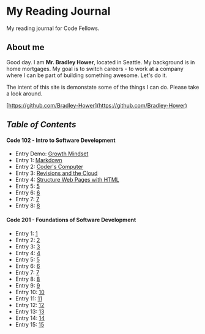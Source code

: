 # My Reading Journal
My reading journal for Code Fellows.
## About me
Good day. I am **Mr. Bradley Hower**, located in Seattle. My background is in home mortgages. My goal is to switch careers - to work at a company where I can be part of building something awesome. Let's do it. 

The intent of this site is demonstate some of the things I can do. Please take a look around. 

[https://github.com/Bradley-Hower](https://github.com/Bradley-Hower)

## *Table of Contents*
#### Code 102 - Intro to Software Development

- Entry Demo: [Growth Mindset](https://bradley-hower.github.io/reading-notes/growth-mindset)
- Entry 1: [Markdown](https://bradley-hower.github.io/reading-notes/markdown)
- Entry 2: [Coder's Computer](https://bradley-hower.github.io/reading-notes/coders-computer)
- Entry 3: [Revisions and the Cloud](https://bradley-hower.github.io/reading-notes/revisions-and-the-cloud)
- Entry 4: [Structure Web Pages with HTML](https://bradley-hower.github.io/reading-notes/structure-web-page-with-html)
- Entry 5: [5](https://bradley-hower.github.io/reading-notes/5)
- Entry 6: [6](https://bradley-hower.github.io/reading-notes/6)
- Entry 7: [7](https://bradley-hower.github.io/reading-notes/7)
- Entry 8: [8](https://bradley-hower.github.io/reading-notes/8)

#### Code 201 - Foundations of Software Development
- Entry 1: [1](https://bradley-hower.github.io/201-reading-notes/1)
- Entry 2: [2](https://bradley-hower.github.io/201-reading-notes/2)
- Entry 3: [3](https://bradley-hower.github.io/201-reading-notes/3)
- Entry 4: [4](https://bradley-hower.github.io/201-reading-notes/4)
- Entry 5: [5](https://bradley-hower.github.io/201-reading-notes/5)
- Entry 6: [6](https://bradley-hower.github.io/201-reading-notes/6)
- Entry 7: [7](https://bradley-hower.github.io/201-reading-notes/7)
- Entry 8: [8](https://bradley-hower.github.io/201-reading-notes/8)
- Entry 9: [9](https://bradley-hower.github.io/201-reading-notes/9)
- Entry 10: [10](https://bradley-hower.github.io/201-reading-notes/10)
- Entry 11: [11](https://bradley-hower.github.io/201-reading-notes/11)
- Entry 12: [12](https://bradley-hower.github.io/201-reading-notes/12)
- Entry 13: [13](https://bradley-hower.github.io/201-reading-notes/13)
- Entry 14: [14](https://bradley-hower.github.io/201-reading-notes/14)
- Entry 15: [15](https://bradley-hower.github.io/201-reading-notes/15)
